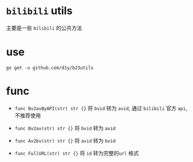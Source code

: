 # `bilibili` utils

主要是一些 `bilibili` 的公共方法

# use

```
go get -u github.com/d1y/b23utils
```

# func

- `func Bv2avByAPI(str) str {}` 将 `bvid` 转为 `avid`, 通过 `bilibili` 官方 `api`, 不推荐使用

- `func Bv2av(str) str {}` 将 `bvid` 转为 `avid`

- `func Av2bv(str) str {}` 将 `avid` 转为 `bvid`

- `func FullURL(str) str {}` 将 `id` 转为完整的`url` 格式